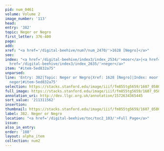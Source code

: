 ```yaml
---
pid: num_0461
volume: Volume 2
image_number: '113'
head:
entry: '382'
topic: Neger or Negro
first_letter: 376-400
page:
add:
xref: "<a href='/digital-beehive/num7/num_2470/'>1628 [Negro]</a>"
see:
index: "<a href='/digital-beehive/index3/index_2534/'>moor</a>|<a href='/digital-beehive/index2/index_1286/'>ethiopian</a>|<a
  href='/digital-beehive/index3/index_2635/'>neger</a>"
item: "#item-5ed832a75"
unparsed:
line: 'Entry: 382|Topic: Neger or Negro|Xref: 1628 [Negro]|Index: moor|Index: ethiopian|Index:
  neger|#item-5ed832a75'
selection: https://stacks.stanford.edu/image/iiif/fm855tg5659/1607_0580/319,1562,2967,807/full/0/default.jpg
full_image: https://stacks.stanford.edu/image/iiif/fm855tg5659/1607_0580/full/full/0/default.jpg
annotation_uri: http://dev.llgc.org.uk/annotation/1572634365445
sort_value: '211311562'
insertion:
thumbnail: https://stacks.stanford.edu/image/iiif/fm855tg5659/1607_0580/319,1562,600,180/250,/0/default.jpg
label: 382. Neger or Negro
location: "<a href='/digital-beehive/toc/toc2_103/'>Full Page</a>"
issue:
also_in_entry:
order: '188'
layout: alpha_item
collection: num2
---
```

